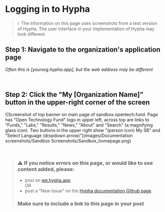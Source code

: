 # Logging in to Hypha

> ℹ️ &nbsp;The information on this page uses screenshots from a test version of Hypha.  The user interface in your implementation of Hypha may look different.

## Step 1: Navigate to the organization's application page
*Often this is [yourorg.hypha.app], but the web address may be different*


<br>

## Step 2: Click the "My [Organization Name]" button in the upper-right corner of the screen
![Screenshot of top banner on main page of sandbox.opentech.fund.  Page has "Open Technology Fund" logo in upper left, across top are links to "Funds," "Labs," "Results," "News," "About" and "Search" (a magnifying glass icon).  Two buttons in the upper right show "(person icon) My SB" and "Select Language (dropdown arrow)"](images/Documentation screenshots/Sandbox Screenshots/Sandbox_homepage.png)

<br>


> ### ⚠️ If you notice errors on this page, or would like to see content added, please: 
> - post on [we.hypha.app](we.hypha.app)<br>
> OR
> - post a "New Issue" on the [Hypha documentation Github page](https://github.com/HyphaApp/hypha-docs/issues)
> 
>  ### Make sure to include a **link to this page** in your post  